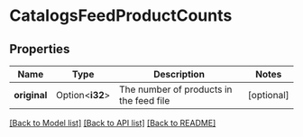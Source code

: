 # CatalogsFeedProductCounts

## Properties

Name | Type | Description | Notes
------------ | ------------- | ------------- | -------------
**original** | Option<**i32**> | The number of products in the feed file | [optional]

[[Back to Model list]](../README.md#documentation-for-models) [[Back to API list]](../README.md#documentation-for-api-endpoints) [[Back to README]](../README.md)


